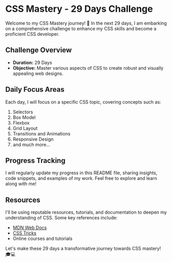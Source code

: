 # CSS Mastery - 29 Days Challenge

Welcome to my CSS Mastery journey! 🚀 In the next 29 days, I am embarking on a comprehensive challenge to enhance my CSS skills and become a proficient CSS developer.

## Challenge Overview

- **Duration:** 29 Days
- **Objective:** Master various aspects of CSS to create robust and visually appealing web designs.

## Daily Focus Areas

Each day, I will focus on a specific CSS topic, covering concepts such as:

1. Selectors
2. Box Model
3. Flexbox
4. Grid Layout
5. Transitions and Animations
6. Responsive Design
7. and much more...

## Progress Tracking

I will regularly update my progress in this README file, sharing insights, code snippets, and examples of my work. Feel free to explore and learn along with me!

## Resources

I'll be using reputable resources, tutorials, and documentation to deepen my understanding of CSS. Some key references include:

- [MDN Web Docs](https://developer.mozilla.org/en-US/docs/Web/CSS)
- [CSS Tricks](https://css-tricks.com/)
- Online courses and tutorials

Let's make these 29 days a transformative journey towards CSS mastery! 🎓💻
